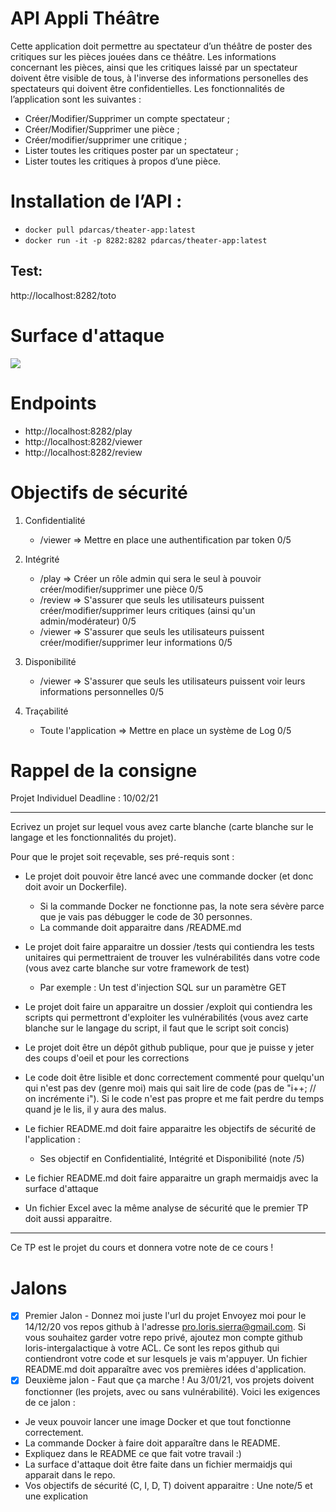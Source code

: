 # API Appli Théâtre
Cette application doit permettre au spectateur d’un théâtre de poster des critiques sur les pièces jouées dans ce théâtre. 
Les informations concernant les pièces, ainsi que les critiques laissé par un spectateur doivent être visible de tous, à l'inverse des informations personelles des spectateurs qui doivent être confidentielles.
Les fonctionnalités de l’application sont les suivantes :
* Créer/Modifier/Supprimer un compte spectateur ;
* Créer/Modifier/Supprimer une pièce ;
* Créer/modifier/supprimer une critique ;
* Lister toutes les critiques poster par un spectateur ;
* Lister toutes les critiques à propos d’une pièce.
# Installation de l’API :
* ```docker pull pdarcas/theater-app:latest ```
* ```docker run -it -p 8282:8282 pdarcas/theater-app:latest```
## Test:
http://localhost:8282/toto

# Surface d'attaque

[![](https://mermaid.ink/img/eyJjb2RlIjoiZ3JhcGggVERcbiAgQVtPU10gLS0-QltEb2NrZXJdXG4gIEIgLS0-IENbVG9tY2F0XVxuICBDIC0tPiBFW1NwcmluZ0Jvb3RdXG4gIEIgLS4gQkREIEgyIC4tRVxuICBFIC0tPiBGW0FQSS10aGVhdGVyVm90ZV1cbiAgRiAtLT4gSFtcIi92aWV3ZXJcIl1cbiAgRiAtLT4gSVtcIi9yZXZpZXdcIl1cbiAgRiAtLT4gSltcIi9wbGF5XCJdXG5cblx0XHQiLCJtZXJtYWlkIjp7fSwidXBkYXRlRWRpdG9yIjpmYWxzZX0)](https://mermaid-js.github.io/mermaid-live-editor/#/edit/eyJjb2RlIjoiZ3JhcGggVERcbiAgQVtPU10gLS0-QltEb2NrZXJdXG4gIEIgLS0-IENbVG9tY2F0XVxuICBDIC0tPiBFW1NwcmluZ0Jvb3RdXG4gIEIgLS4gQkREIEgyIC4tRVxuICBFIC0tPiBGW0FQSS10aGVhdGVyVm90ZV1cbiAgRiAtLT4gSFtcIi92aWV3ZXJcIl1cbiAgRiAtLT4gSVtcIi9yZXZpZXdcIl1cbiAgRiAtLT4gSltcIi9wbGF5XCJdXG5cblx0XHQiLCJtZXJtYWlkIjp7fSwidXBkYXRlRWRpdG9yIjpmYWxzZX0)

# Endpoints
* http://localhost:8282/play
* http://localhost:8282/viewer
* http://localhost:8282/review


# Objectifs de sécurité

1. Confidentialité
    * /viewer => Mettre en place une authentification par token 0/5
     
2. Intégrité
    * /play => Créer un rôle admin qui sera le seul à pouvoir créer/modifier/supprimer une pièce 0/5
    * /review => S'assurer que seuls les utilisateurs puissent créer/modifier/supprimer leurs critiques (ainsi qu'un admin/modérateur) 0/5
    * /viewer => S'assurer que seuls les utilisateurs puissent créer/modifier/supprimer leur informations 0/5

3. Disponibilité
    * /viewer => S'assurer que seuls les utilisateurs puissent voir leurs informations personnelles 0/5

4. Traçabilité
    * Toute l'application => Mettre en place un système de Log 0/5

# Rappel de la consigne 

Projet Individuel
Deadline : 10/02/21

---

Ecrivez un projet sur lequel vous avez carte blanche (carte blanche sur le langage et les fonctionnalités du projet).

Pour que le projet soit reçevable, ses pré-requis sont :

- Le projet doit pouvoir être lancé avec une commande docker (et donc doit avoir un Dockerfile).
  - Si la commande Docker ne fonctionne pas, la note sera sévère parce que je vais pas débugger le code de 30 personnes.
  - La commande doit apparaitre dans /README.md

- Le projet doit faire apparaitre un dossier /tests qui contiendra les tests unitaires qui permettraient de trouver les vulnérabilités dans votre code (vous avez carte blanche sur votre framework de test)
  - Par exemple : Un test d'injection SQL sur un paramètre GET

- Le projet doit faire un apparaitre un dossier /exploit qui contiendra les scripts qui permettront d'exploiter les vulnérabilités (vous avez carte blanche sur le langage du script, il faut que le script soit concis)

- Le projet doit être un dépôt github publique, pour que je puisse y jeter des coups d'oeil et pour les corrections

- Le code doit être lisible et donc correctement commenté pour quelqu'un qui n'est pas dev (genre moi) mais qui sait lire de code (pas de "i++; // on incrémente i"). Si le code n'est pas propre et me fait perdre du temps quand je le lis, il y aura des malus.

- Le fichier README.md doit faire apparaitre les objectifs de sécurité de l'application :
    - Ses objectif en Confidentialité, Intégrité et Disponibilité (note /5)

- Le fichier README.md doit faire apparaitre un graph mermaidjs avec la surface d'attaque

- Un fichier Excel avec la même analyse de sécurité que le premier TP doit aussi apparaitre.

---

Ce TP est le projet du cours et donnera votre note de ce cours !

# Jalons 

- [x] Premier Jalon - Donnez moi juste l'url du projet
Envoyez moi pour le 14/12/20 vos repos github à l'adresse pro.loris.sierra@gmail.com.
Si vous souhaitez garder votre repo privé, ajoutez mon compte github loris-intergalactique à votre ACL.
Ce sont les repos github qui contiendront votre code et sur lesquels je vais m'appuyer. Un fichier README.md doit apparaître avec vos premières idées d'application.
- [x] Deuxième jalon - Faut que ça marche !
Au 3/01/21, vos projets doivent fonctionner (les projets, avec ou sans vulnérabilité).
Voici les exigences de ce jalon :
- Je veux pouvoir lancer une image Docker et que tout fonctionne correctement. 
- La commande Docker à faire doit apparaître dans le README.
- Expliquez dans le README ce que fait votre travail :)
- La surface d'attaque doit être faite dans un fichier mermaidjs qui apparait dans le repo.
- Vos objectifs de sécurité (C, I, D, T) doivent apparaitre : Une note/5 et une explication

